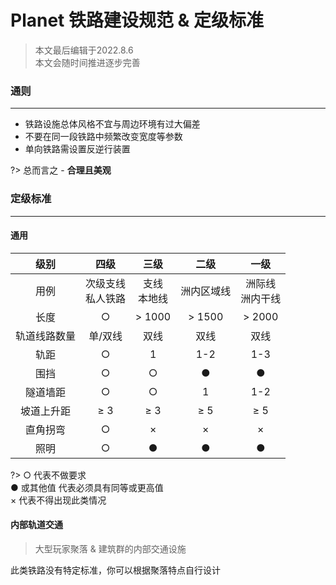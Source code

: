 # Planet 铁路建设规范 & 定级标准

> 本文最后编辑于2022.8.6<br>本文会随时间推进逐步完善

### 通则

----------

 - 铁路设施总体风格不宜与周边环境有过大偏差
 - 不要在同一段铁路中频繁改变宽度等参数
 - 单向铁路需设置反逆行装置

?> 总而言之 - **合理且美观** 
  
### 定级标准

----------

#### 通用

|  级别   |   四级   |  三级   |   二级   |  一级   |
| :-: | :-: | :-: | :-: | :-: |
|  用例   |  次级支线<br>私人铁路   |  支线<br>本地线   |  洲内区域线   |  洲际线<br>洲内干线   |
|  长度   |  ○   |  > 1000   |  > 1500   |  > 2000   |
|  轨道线路数量   |   单/双线  |  双线   |  双线   |   双线  |
|  轨距   |  ○   |  1   |  1-2   |  1-3   |
|  围挡   |  ○  |  ○  | ●    |   ●  |
|  隧道墙距   |  ○   |  ○   |  1   |  1-2   |
|  坡道上升距   |  ≥ 3   |  ≥ 3   |  ≥ 5   |  ≥ 5   |
|  直角拐弯   |  ○   |  ×   |  ×   |  ×   |
|  照明   |  ○   |  ●    |  ●    |  ●    |

?> ○ 代表不做要求<br>● 或其他值 代表必须具有同等或更高值<br>× 代表不得出现此类情况


####  内部轨道交通

> 大型玩家聚落 & 建筑群的内部交通设施

此类铁路没有特定标准，你可以根据聚落特点自行设计
